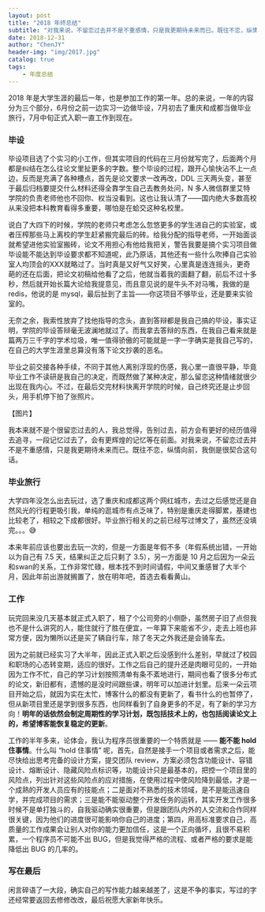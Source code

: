 ```yaml
---
layout: post
title: "2018 年终总结"
subtitle: "对我来说，不留恋过去并不是不重感情，只是我更期待未来而已。既往不恋，纵情向前，我倒是很契合这句话。"
date: 2018-12-31
author: "ChenJY"
header-img: "img/2017.jpg"
catalog: true
tags: 
    - 年度总结
---
```


2018 年是大学生涯的最后一年，也是参加工作的第一年。总的来说，一年的内容分为三个部分，6月份之前一边实习一边做毕设，7月初去了重庆和成都当做毕业旅行，7月中旬正式入职一直工作到现在。

### 毕设

毕设项目选了个实习的小工作，但其实项目的代码在三月份就写完了，后面两个月都是纠结在怎么往论文里扯更多的字数。整个毕设的过程，跟开心愉快沾不上一点边，反而是充满了各种槽点，首先是论文要求一改再改，DDL 三天两头变，甚至于最后归档要提交什么材料还得全靠学生自己去教务处问，N 多人微信群里艾特学院的负责老师他也不回你、权当没看到。这也让我认清了——国内绝大多数高校从来没把本科教育看得多重要，哪怕是在蛤交这种名校里。

说白了大四下的时候，学院的老师只考虑怎么忽悠更多的学生进自己的实验室，或者压榨那些马上离校的学生赶紧搬完最后的砖。给我分配的指导老师，一开始面谈就希望进他实验室搬砖，论文不用担心有他给我把关，警告我要是搞个实习项目做毕设能不能达到毕设要求都不知道呢，此乃原话，其他还有一些什么吹捧自己实验室人均顶会的XXX就略过了。当时真是又好气又好笑，心里真是连连摇头，更奇葩的还在后面，把论文初稿给他看了之后，他就当着我的面翻了翻，前后不过十多秒，然后就开始长篇大论给我提意见，而且意见说的是牛头不对马嘴，我做的是 redis，他说的是 mysql，最后扯到了主旨——你这项目不够毕业，还是要来实验室的。

无奈之余，我索性放弃了找他指导的念头，直到答辩都是我自己搞的毕设，事实证明，学院的毕设答辩毫无波澜地就过了。而我拿去答辩的东西，在我自己看来就是篇两万三千字的学术垃圾，唯一值得骄傲的可能就是一字一字确实是我自己写的，在自己的大学生涯里总算没有落下论文抄袭的恶名。

毕业之前交接各种手续，不同于其他人离别浮现的伤感，我心里一直很平静，毕竟毕业工作不读研是我自己的决定，而既然做了某种决定，那么留恋这种情绪就很少出现在我内心。不过，在最后交完材料快离开学院的时候，自己终究还是止步回头，用手机停下拍了张照片。

【图片】

我本来就不是个很留恋过去的人，我总觉得，告别过去，前方会有更好的经历值得去追寻，一段记忆过去了，会有更辉煌的记忆等在前面。对我来说，不留恋过去并不是不重感情，只是我更期待未来而已。既往不恋，纵情向前，我倒是很契合这句话。

### 毕业旅行

大学四年没怎么出去玩过，选了重庆和成都这两个网红城市，去过之后感觉还是自然风光的行程更吸引我，单纯的逛城市有点乏味了，特别是重庆走得脚累，基建也比较老了，相较之下成都很好。毕业旅行相关的之前已经写过博文了，虽然还没填完。。。😅

本来年前应该也要出去玩一次的，但是一方面是年假不多（年假系统出错，一开始以为自己有 7.5 天，结果纠正之后只剩了 3.5），另一方面是 10 月之后因为一朵云和swan的关系，工作非常忙碌，根本找不到时间请假，中间又重感冒了大半个月，因此年前出游就搁置了，放在明年吧，首选去看看黄山。

### 工作

玩完回来没几天基本就正式入职了，租了个公司旁的小侧卧，虽然房子旧了点但我也不是什么讲究的人，能住就行了胜在便宜，一年算下来能省不少，走去上班也非常方便，因为懒所以还是买了辆自行车，除了冬天之外我还是会骑车去。

因为之前就已经实习了大半年，因此正式入职之后没感到什么差别，早就过了校园和职场的心态转变期，适应的很好。工作之后自己的提升还是肉眼可见的，一开始因为工作不忙，自己的学习计划按照清单有条不紊地进行，期间也看了很多分布式的论文，新旧都有，遗憾的是没时间跟些课，明年可以加进计划里。后来一朵云项目开始之后，就因为实在太忙，博客什么的都没有更新了，看书什么的也暂停了，但从新项目里还是学到很多东西，也同样看到了自身更多的不足，有了新的学习方向！**明年的话依然会制定周期性的学习计划，既包括技术上的，也包括阅读论文上的，希望博客能恢复稳定的更新**。

工作的半年多来，论体会，我认为程序员很重要的一个特质就是 —— **能不能 hold 住事情**。什么叫 “hold 住事情” 呢，首先，自然是接手一个项目或者需求之后，能尽快给出思考完备的设计方案，提交团队 review，方案必须包含功能设计、容错设计、熔断设计、隐藏风险点标识等，功能设计只是最基本的，把控一个项目里的风险点，列出针对这些风险点的应对措施，在使用过程中使风险降到最低，才是一个成熟的开发人员应有的技能点；二是面对不熟悉的技术领域，是不是能迅速自学，并完成项目的需求；三是能不能驱动整个开发任务的运转，其实开发工作很多时候不是单打独斗的，自我驱动确实很重要，但是跟团队内外的人交流和合作同样很关键，因为他们的进度很可能影响你自己的进度；第四，用高标准要求自己，高质量的工作成果会让别人对你的能力更加信任，这是一个正向循坏，且很不易积累，一个程序员不可能不出 BUG，但是我觉得严格的流程、或者严格的要求是能降低出 BUG 的几率的。

### 写在最后

闲言碎语了一大段，确实自己的写作能力越来越差了，这是不争的事实，写过的字还经常要返回去修修改改，最后祝愿大家新年快乐。






